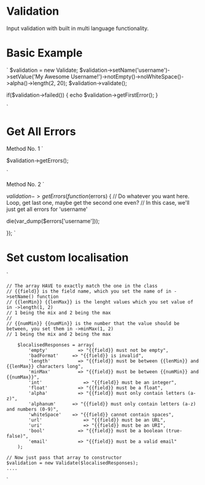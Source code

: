 # Validation
Input validation with built in multi language functionality.

# Basic Example
`
$validation = new Validate;
$validation->setName('username')->setValue('My Awesome Username!')->notEmpty()->noWhiteSpace()->alpha()->length(2, 20);
$validation->validate();

if($validation->failed()) {
  echo $validation->getFirstError();
}

`
# Get All Errors

Method No. 1
`

$validation->getErrors();

`

Method No. 2
`

$validation->getErrors(function($errors) {
  // Do whatever you want here. Loop, get last one, maybe get the second one even?
  // In this case, we'll just get all errors for 'username'
  
  die(var_dump($errors['username']));
  
});
`

# Set custom localisation
`

    // The array HAVE to exactly match the one in the class
    // {{field}} is the field name, which you set the name of in ->setName() function
    // {{lenMin}} {{lenMax}} is the lenght values which you set value of in ->length(1, 2)
    // 1 being the mix and 2 being the max
    //
    // {{numMin}} {{numMin}} is the number that the value should be between, you set them in ->minMax(1, 2)
    // 1 being the mix and 2 being the max

		$localisedResponses = array(
			'empty'			  => "{{field}} must not be empty",
			'badFormat'		=> "{{field}} is invalid",
			'length'		  => "{{field}} must be between {{lenMin}} and {{lenMax}} characters long",
			'minMax'		  => "{{field}} must be between {{numMin}} and {{numMax}}",
			'int'			    => "{{field}} must be an integer",
			'float'			  => "{{field}} must be a float",
			'alpha'			  => "{{field}} must only contain letters (a-z)",
			'alphanum'		=> "{{field}} must only contain letters (a-z) and numbers (0-9)",
			'whiteSpace'	=> "{{field}} cannot contain spaces",
			'url'			    => "{{field}} must be an URL",
			'uri'			    => "{{field}} must be an URI",
			'bool'			  => "{{field}} must be a boolean (true-false)",
			'email'			  => "{{field}} must be a valid email"
		);

    // Now just pass that array to constructor
    $validation = new Validate($localisedResponses);
    ....
`


















